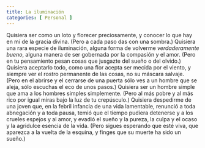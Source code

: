 ```yaml
---
title: La iluminación
categories: [ Personal ]
---
```



Quisiera ser como un loto y florecer preciosamente, y conocer lo que hay en mí
de la gracia divina. (Pero a cada paso das con una sombra.) Quisiera una rara
especie de iluminación, alguna forma de volverme *verdaderamente bueno*, alguna
manera de ser gobernada por la compasión y el amor. (Pero en tu pensamiento
pesan cosas que jusgazte del sueño o del olvido.) Quisiera  aceptarlo todo,
como una flor acepta ser mecida por el viento, y siempre ver el rostro
permanente de las cosas, no su máscara salvaje. (Pero en el
abrirse y el cerrarse de una puerta sólo ves a un hombre que se aleja, sólo
escuchas el eco de unos pasos.) Quisiera ser un hombre simple que ama a los
hombres simples simplemente. (Pero al más pobre y al más rico por igual miras
bajo la luz de tu crepúsculo.) Quisiera despedirme de una joven que, en la
febril infancia de una vida lamentable, renunció a toda abnegación y a toda
pausa, temió que el tiempo pudiera detenerse y a los crueles espejos y al amor,
y evadió el sueño y la pureza, la culpa y el ocaso y la agridulce esencia de la
vida. (Pero sigues esperando que esté viva, que aparezca a la vuelta de la
esquina, y finges que su muerte ha sido un sueño.) 


